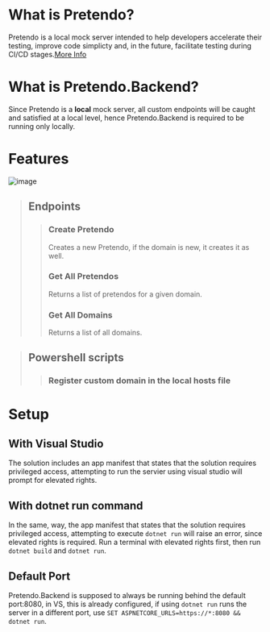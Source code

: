 # What is Pretendo?
Pretendo is a local mock server intended to help developers accelerate their testing, improve code simplicty and, in the future, facilitate testing during CI/CD stages.[More Info](https://github.com/Bengie23/Pretendo_Frontend)
# What is Pretendo.Backend?
Since Pretendo is a **local** mock server, all custom endpoints will be caught and satisfied at a local level, hence Pretendo.Backend is required to be running only locally.
# Features

![image](https://github.com/user-attachments/assets/8105c1b5-74ec-4359-ac8d-a03a61f8000a)
> ## Endpoints
>> ### Create Pretendo
>> Creates a new Pretendo, if the domain is new, it creates it as well.
>> ### Get All Pretendos
>> Returns a list of pretendos for a given domain.
>> ### Get All Domains
>> Returns a list of all domains.



> ## Powershell scripts
>> ### Register custom domain in the local hosts file
# Setup
## With Visual Studio
The solution includes an app manifest that states that the solution requires privileged access, attempting to run the servier using visual studio will prompt for elevated rights.
## With dotnet run command
In the same, way, the app manifest that states that the solution requires privileged access, attempting to execute `dotnet run` will raise an error, since elevated rights is required. Run a terminal with elevated rights first, then run `dotnet build` and `dotnet run`.
## Default Port
Pretendo.Backend is supposed to always be running behind the default port:8080, in VS, this is already configured, if using  `dotnet run` runs the server in a different port, use `SET ASPNETCORE_URLS=https://*:8080 && dotnet run`.
